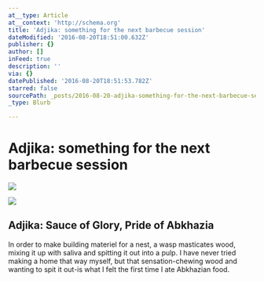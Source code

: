 ```yaml
---
at__type: Article
at__context: 'http://schema.org'
title: 'Adjika: something for the next barbecue session'
dateModified: '2016-08-20T18:51:00.632Z'
publisher: {}
author: []
inFeed: true
description: ''
via: {}
datePublished: '2016-08-20T18:51:53.782Z'
starred: false
sourcePath: _posts/2016-08-20-adjika-something-for-the-next-barbecue-session.md
_type: Blurb

---
```

# Adjika: something for the next barbecue session
![](https://the-grid-user-content.s3-us-west-2.amazonaws.com/6f5c2307-90f6-497e-913f-a412255f47c8.jpg)

<article style=""><img src="https://imgflo.herokuapp.com/graph/vahj1ThiexotieMo/bbe870efedac8c9b837c6fabd7531293/noop.jpg?input=http%3A%2F%2Fi2.wp.com%2Froadsandkingdoms.com%2Fuploads%2F2012%2F05%2FaAnaklia1-thumb.jpg%3Fresize%3D331%252C182%26zoom%3D2%26quality%3D75%26strip%3Dall" /><h1>Adjika: Sauce of Glory, Pride of Abkhazia</h1><p>In order to make building materiel for a nest, a wasp masticates wood, mixing it up with saliva and spitting it out into a pulp. I have never tried making a home that way myself, but that sensation-chewing wood and wanting to spit it out-is what I felt the first time I ate Abkhazian food.</p></article>
